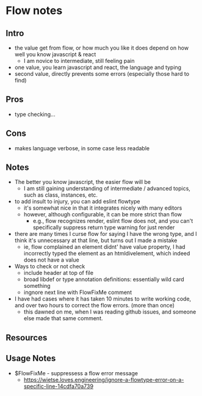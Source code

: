 # Flow notes
## Intro 
* the value get from flow, or how much you like it does depend on how well you know javascript & react
    - I am novice to intermediate, still feeling pain
* one value, you learn javascript and react, the language and typing
* second value, directly prevents some errors (especially those hard to find)

## Pros 
* type checking...

## Cons
* makes language verbose, in some case less readable

## Notes 
* The better you know javascript, the easier flow will be 
    - I am still gaining understanding of intermediate / advanced topics, such as class, instances, etc.
* to add insult to injury, you can add eslint flowtype 
    - it's somewhat nice in that it integrates nicely with many editors
    - however, although configurable, it can be more strict than flow 
        + e.g., flow recognizes render, eslint flow does not, and you can't specifically suppress return type warning for just render 
* there are many times I curse flow for saying I have the wrong type, and I think it's unnecessary at that line, but turns out I made a mistake
    - ie, flow complained an element didnt' have value property, I had incorrectly typed the element as an htmldivelement, which indeed does not have a value
* Ways to check or not check 
    - include header at top of file 
    - broad libdef or type annotation definitions: essentially wild card something
    - ingnore next line with FlowFixMe comment
* I have had cases where it has taken 10 minutes to write working code, and over two hours to correct the flow errors. (more than once)
    - this dawned on me, when I was reading github issues, and someone else made that same comment.

## Resources

## Usage Notes 
* $FlowFixMe - suppressess a flow error message
    - https://wietse.loves.engineering/ignore-a-flowtype-error-on-a-specific-line-14cdfa70a739
